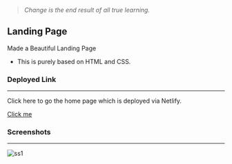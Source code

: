 > *Change is the end result of all true learning.*

## Landing Page
Made a Beautiful Landing Page 
- This is purely based on HTML and CSS. 

### Deployed Link
___
Click here to go the home page which is deployed via Netlify.

[Click me](https://helpful-queijadas-ecde58.netlify.app/)

### Screenshots
___

![ss1](./assets/Screenshot%202022-08-05%20at%2012.25.25%20AM.png)
